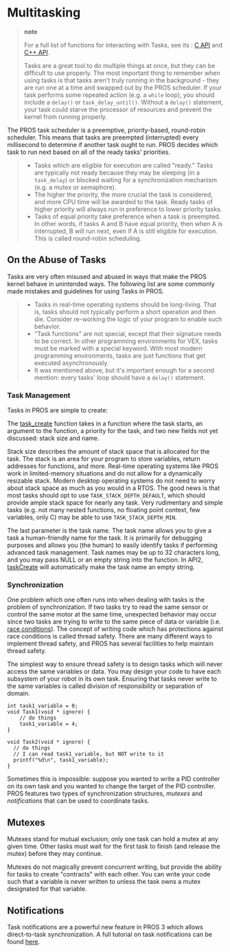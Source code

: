 # Multitasking

> **note**
>
> For a full list of functions for interacting with Tasks, see its
> : [C API](../../api/c/rtos.html) and [C++
> API](../../api/cpp/rtos.html).
>
> Tasks are a great tool to do multiple things at once, but they can be
> difficult to use properly. The most important thing to remember when
> using tasks is that tasks aren't truly running in the background - they
> are run one at a time and swapped out by the PROS scheduler. If your
> task performs some repeated action (e.g. a `while` loop), you should
> include a `delay()` or `task_delay_until()`. Without a `delay()`
> statement, your task could starve the processor of resources and prevent
> the kernel from running properly.

The PROS task scheduler is a preemptive, priority-based, round-robin
scheduler. This means that tasks are preempted (interrupted) every
millisecond to determine if another task ought to run. PROS decides
which task to run next based on all of the ready tasks' priorities.

> - Tasks which are eligible for execution are called "ready." Tasks
>   are typically not ready because they may be sleeping (in a
>   `task_delay`) or blocked waiting for a synchronization mechanism
>   (e.g. a mutex or semaphore).
> - The higher the priority, the more crucial the task is considered,
>   and more CPU time will be awarded to the task. Ready tasks of
>   higher priority will always run in preference to lower priority
>   tasks.
> - Tasks of equal priority take preference when a task is preempted.
>   In other words, if tasks A and B have equal priority, then when A
>   is interrupted, B will run next, even if A is still eligible for
>   execution. This is called round-robin scheduling.

## On the Abuse of Tasks

Tasks are very often misused and abused in ways that make the PROS
kernel behave in unintended ways. The following list are some commonly
made mistakes and guidelines for using Tasks in PROS.

> - Tasks in real-time operating systems should be long-living. That
>   is, tasks should not typically perform a short operation and then
>   die. Consider re-working the logic of your program to enable such
>   behavior.
> - "Task functions" are not special, except that their signature
>   needs to be correct. In other programming environments for VEX,
>   tasks must be marked with a special keyword. With most modern
>   programming environments, tasks are just functions that get
>   executed asynchronously.
> - It was mentioned above, but it's important enough for a second
>   mention: every tasks' loop should have a `delay()` statement.

### Task Management

Tasks in PROS are simple to create:

The [task_create](../../api/c/rtos.html#task_create) function takes in
a function where the task starts, an argument to the function, a
priority for the task, and two new fields not yet discussed: stack size
and name.

Stack size describes the amount of stack space that is allocated for the
task. The stack is an area for your program to store variables, return
addresses for functions, and more. Real-time operating systems like PROS
work in limited-memory situations and do not allow for a dynamically
resizable stack. Modern desktop operating systems do not need to worry
about stack space as much as you would in a RTOS. The good news is that
most tasks should opt to use `TASK_STACK_DEPTH_DEFAULT`, which should
provide ample stack space for nearly any task. Very rudimentary and
simple tasks (e.g. not many nested functions, no floating point context,
few variables, only C) may be able to use `TASK_STACK_DEPTH_MIN`.

The last parameter is the task name. The task name allows you to give a
task a human-friendly name for the task. It is primarily for debugging
purposes and allows you (the human) to easily identify tasks if
performing advanced task management. Task names may be up to 32
characters long, and you may pass NULL or an empty string into the
function. In API2,
[taskCreate](../../../cortex/api/index.html#taskCreate) will
automatically make the task name an empty string.

### Synchronization

One problem which one often runs into when dealing with tasks is the
problem of synchronization. If two tasks try to read the same sensor or
control the same motor at the same time, unexpected behavior may occur
since two tasks are trying to write to the same piece of data or
variable (i.e. [race
conditions](https://en.wikipedia.org/wiki/Race_condition#Software)). The
concept of writing code which has protections against race conditions is
called thread safety. There are many different ways to implement thread
safety, and PROS has several facilities to help maintain thread safety.

The simplest way to ensure thread safety is to design tasks which will
never access the same variables or data. You may design your code to
have each subsystem of your robot in its own task. Ensuring that tasks
never write to the same variables is called division of responsibility
or separation of domain.

```{.sourceCode .c}
int task1_variable = 0;
void Task1(void * ignore) {
    // do things
    task1_variable = 4;
}

void Task2(void * ignore) {
  // do things
  // I can read task1_variable, but NOT write to it
  printf("%d\n", task1_variable);
}
```

Sometimes this is impossible: suppose you wanted to write a PID
controller on its own task and you wanted to change the target of the
PID controller. PROS features two types of synchronization structures,
_mutexes_ and _notifications_ that can be used to coordinate tasks.

## Mutexes

Mutexes stand for mutual exclusion; only one task can hold a mutex at
any given time. Other tasks must wait for the first task to finish (and
release the mutex) before they may continue.

Mutexes do not magically prevent concurrent writing, but provide the
ability for tasks to create "contracts" with each other. You can write
your code such that a variable is never written to unless the task owns
a mutex designated for that variable.

## Notifications

Task notifications are a powerful new feature in PROS 3 which allows
direct-to-task synchronization. A full tutorial on task notifications
can be found [here](./notifications.html).
